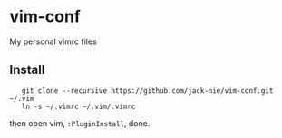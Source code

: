 # vim-conf

My personal vimrc files

## Install

```
   git clone --recursive https://github.com/jack-nie/vim-conf.git ~/.vim
   ln -s ~/.vimrc ~/.vim/.vimrc
```

then open vim, `:PluginInstall`, done.
